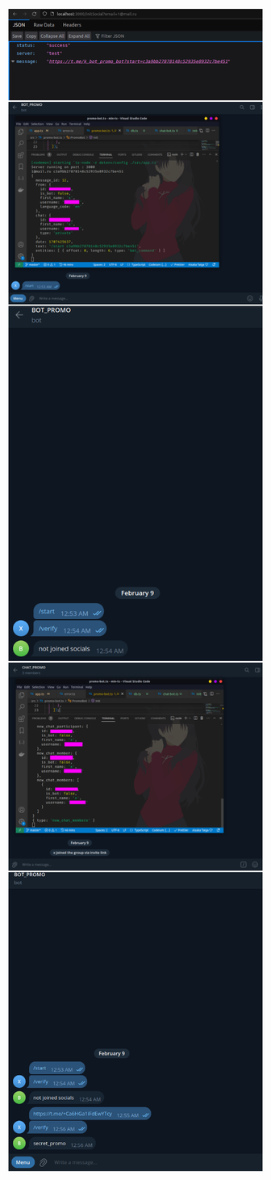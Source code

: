 <img src="https://raw.githubusercontent.com/SanariSan/tg-gateway-bot/master/assets/1.png"></div>
<img src="https://raw.githubusercontent.com/SanariSan/tg-gateway-bot/master/assets/2.png"></div>
<img src="https://raw.githubusercontent.com/SanariSan/tg-gateway-bot/master/assets/3.png"></div>
<img src="https://raw.githubusercontent.com/SanariSan/tg-gateway-bot/master/assets/4.png"></div>
<img src="https://raw.githubusercontent.com/SanariSan/tg-gateway-bot/master/assets/5.png"></div>